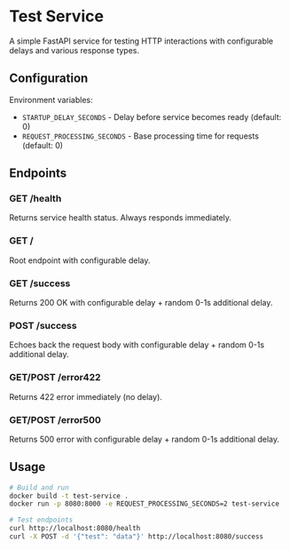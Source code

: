 # Test Service

A simple FastAPI service for testing HTTP interactions with configurable delays and various response types.

## Configuration

Environment variables:
- `STARTUP_DELAY_SECONDS` - Delay before service becomes ready (default: 0)
- `REQUEST_PROCESSING_SECONDS` - Base processing time for requests (default: 0)

## Endpoints

### GET /health
Returns service health status. Always responds immediately.

### GET /
Root endpoint with configurable delay.

### GET /success
Returns 200 OK with configurable delay + random 0-1s additional delay.

### POST /success
Echoes back the request body with configurable delay + random 0-1s additional delay.

### GET/POST /error422
Returns 422 error immediately (no delay).

### GET/POST /error500
Returns 500 error with configurable delay + random 0-1s additional delay.

## Usage

```bash
# Build and run
docker build -t test-service .
docker run -p 8080:8000 -e REQUEST_PROCESSING_SECONDS=2 test-service

# Test endpoints
curl http://localhost:8080/health
curl -X POST -d '{"test": "data"}' http://localhost:8080/success
```